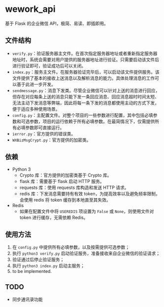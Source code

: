 # wework_api

基于 Flask 的企业微信 API，极简、易读、即插即用。 




## 文件结构

* `verify.py`：验证服务器主文件。在首次指定服务器地址或者重新指定服务器地址时，系统会需要对用户提供的服务器地址进行验证。只需要启动该文件后进行验证即可，验证成功后可以关闭。
* `index.py`：服务主文件。在服务器验证完毕后，可以启动该文件提供服务。该文件提供了基本的接收上送消息以及解析消息的能力。具体处理消息的工作可以基于此进一步开发。
* `sendmessage.py`：消息下发类。尽管企业微信可以针对上送的消息进行回应，但存在对应每条上送的消息只能下发一条回应消息、回应消息超时时间太短、无法主动下发消息等弊端，因此将每一条下发的消息都使用主动的方式下发，便于适应多种使用场景。
* `config.py`：主配置文件。对整个项目的一些参数进行配置，其中包括必填参数和可选参数，项目的运行依赖于所有必填参数。在最简情况下，仅需提供所有必填参数即可直接运行。
* `ierror.py`：官方提供的错误类。
* `WXBizMsgCrypt.py`：官方提供的加密类。



## 依赖

* Python 3
  * Crypto 库：官方提供的加密类基于 Crypto 库。
  * flask 库：需要基于 flask 启动 HTTP 服务。
  * requests 库：使用 requests 库构造和发送 HTTP 请求。
  * redis 库：下发消息需要持有有效 token，为提高效率以及避免频率限制，会使用 redis 将 token 缓存到本地直至其失效。
* Redis
  * 如果在配置文件中将 `USEREDIS` 项设置为 `False` 或 `None`，则使用文件对 token 进行缓存，无需依赖 Redis。



## 使用方法

1. 在 `config.py` 中提供所有必填参数，以及按需提供可选参数；
2. 执行 `python3 verify.py` 启动验证服务，准备接收来自企业微信的验证请求；
3. 验证通过后停止验证服务；
4. 执行 `python3 index.py` 启动主服务；
5. to be implemented.



## TODO

* 同步通讯录功能
